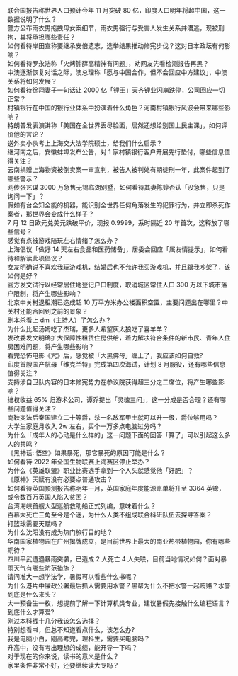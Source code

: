 联合国报告称世界人口预计今年 11 月突破 80 亿，印度人口明年将超中国，这一数据说明了什么？  
警方公布雨衣男拖拽母女案细节，雨衣男强行与受害人发生关系并潜逃，现被刑拘，其将承担哪些责任？  
如何看待岸田宣称要继承安倍遗志，选举结果推动修宪步伐？这对日本政坛有何影响？  
如何看待罗永浩称「火烤钟薛高精神有问题」，劝网友先看检测报告再黑？  
中澳逐渐恢复对话之际，澳总理称「愿与中国合作，但不会回应中方建议」，中澳关系将如何发展？  
如何看待徐翔妻子一句话让 2000 亿「锂王」天齐锂业闪崩跌停，公司回应一切正常？  
村镇银行在中国的银行业体系中扮演着什么角色？河南村镇银行风波会带来哪些影响？  
特朗普发表演讲称「美国在全世界丢尽脸面，居然还想给别国上民主课」，如何评价他的言论？  
送外卖小伙考上上海交大法学院硕士，给我们什么启示？  
继河南之后，安徽蚌埠发布公告，对 1 家村镇银行客户开展先行垫付，哪些信息值得关注？  
云南捐赠上海物资被倒卖案一审宣判，被告人被判处有期徒刑一年，此案件起到了哪些警示？  
网传张艺谋 3000 万急售无锡临湖别墅，如何看待其妻陈婷否认「没急售，只是询问一下」？  
假如有台全知全能的机器，能识别全世界任何角落发生的犯罪行为，并立即杀死作案者，那世界会变成什么样子？  
7 月 12 日欧元兑美元跌破平价，现报 0.9999，系时隔近 20 年首次，这释放了哪些信号？  
感觉有点被游戏陪玩左右情绪了怎么办？  
上海倡议「做好 14 天左右食品和医药储备」，居委会回应「属友情提示」，如何看待和解读此项倡议？  
女友明确说不喜欢我玩游戏机，结婚后也不允许我买游戏机，并且跟我吵架了，该如何是好？  
官方发文试行以经常居住地登记户口制度，取消城区常住人口 300 万以下城市落户限制，将产生哪些影响？  
北京中关村退租潮已造成超 10 万平方米办公楼面积空置，主要问题出在哪里？中关村还能否回到之前的景象？  
剧本杀看上 dm（主持人）了怎么办？  
为什么比起汤姆吃了杰瑞，更多人希望灰太狼吃了喜羊羊？  
发改委发文明确扩大保障性租赁住房供给，着力解决符合条件的新市民、青年人住房困难问题，将产生哪些影响？  
看完恐怖电影《咒》后，感觉被「大黑佛母」缠上了，我应该如何自救?  
印度首艘国产航母「维克兰特」完成第四次海试，计划 8 月服役，还有哪些信息值得关注？  
支持涉自卫队内容的日本修宪势力在参议院获得超三分之二席位，将产生哪些影响？  
维权收益 65% 归游术公司，谭乔提出「灵魂三问」，这一分成是否合理？还有哪些问题值得关注？  
商鞅变法后秦国建立二十等爵，杀一名敌军甲士就可以升一级，爵位够用吗？  
大学生家庭月收入 2w 左右，买个一万多点电脑过分吗？  
为什么「成年人的心动是什么样的」这一问题下面的回答「算了」可以引起这么多人的共鸣？  
《黑神话: 悟空》如果暴死，那它暴死的原因可能是什么？  
如何看待 2022 年全国生物联赛上海赛区停止举办？  
为什么《英雄联盟》职业比赛选手拿到一个人头就感觉他「好肥」？  
《原神》天赋有没有必要点普通攻击？  
如何看待英国预测报告称明年一月，英国家庭年度能源账单将升至 3364 英镑，或令数百万英国人陷入贫困？  
台湾海峡首艘大型巡航救助船正式列编，意味着什么？  
百慕大死亡三角至今是个迷，为什么人类不组成联合科研队伍去探寻答案？  
打篮球需要天赋吗？  
为什么沈阳没有成为热门旅行目的地？  
华南国家植物园在广州揭牌成立，是目前世界上最大的南亚热带植物园，你有哪些期待？  
四川平武遭遇暴雨突袭，已造成 2 人死亡 4 人失联，目前当地情况如何？面对暴雨天气有哪些防范措施？  
请问准大一想学法学，暑假可以看些什么书呢？  
为什么港片中廉政公署最后抓人需要用水警？黑帮为什么不把水警一起贿赂？水警到底是什么来头？  
大一预备生一枚，想提前了解一下计算机类专业，建议暑假先接触什么编程语言？  
到底什么才算爱?  
刚过本科线十几分我该怎么选择？  
特别想看书，但总不知道看点什么，该怎么办?  
我是电脑小白，刚高考完，理科生，需要买电脑吗？  
升高中，没有考出理想的成绩，能开导一下吗？  
对于现在的你来说，读书的意义是什么？  
家里条件非常不好，还要继续读大专吗？  
